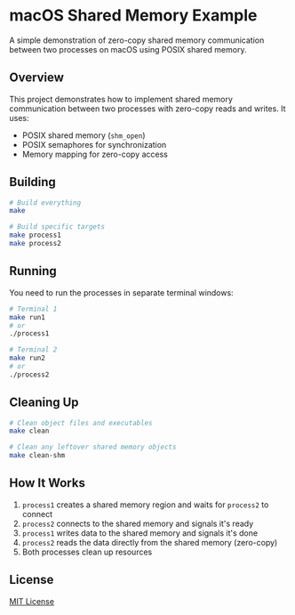 # macOS Shared Memory Example

A simple demonstration of zero-copy shared memory communication between two processes on macOS using POSIX shared memory.

## Overview

This project demonstrates how to implement shared memory communication between two processes with zero-copy reads and writes. It uses:

- POSIX shared memory (`shm_open`)
- POSIX semaphores for synchronization
- Memory mapping for zero-copy access

## Building

```bash
# Build everything
make

# Build specific targets
make process1
make process2
```

## Running

You need to run the processes in separate terminal windows:

```bash
# Terminal 1
make run1
# or
./process1

# Terminal 2
make run2
# or
./process2
```

## Cleaning Up

```bash
# Clean object files and executables
make clean

# Clean any leftover shared memory objects
make clean-shm
```

## How It Works

1. `process1` creates a shared memory region and waits for `process2` to connect
2. `process2` connects to the shared memory and signals it's ready
3. `process1` writes data to the shared memory and signals it's done
4. `process2` reads the data directly from the shared memory (zero-copy)
5. Both processes clean up resources

## License

[MIT License](LICENSE)

